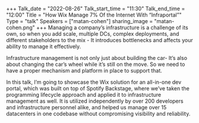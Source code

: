 +++
Talk_date = "2022-08-26"
Talk_start_time = "11:30"
Talk_end_time = "12:00"
Title = "How Wix Manage 7% Of the Internet With “Infraportal”"
Type = "talk"
Speakers = ["matan-cohen"]
sharing_image = "matan-cohen.png"
+++
Managing a company’s infrastructure is a challenge of its own, so when you add scale, multiple DCs, complex deployments, and different stakeholders to the mix - It introduces bottlenecks and affects your ability to manage it effectively.

Infrastructure management is not only just about building the car- It’s also about changing the car’s wheel while it’s still on the move. So we need to have a proper mechanism and platform in place to support that.

In this talk, I’m going to showcase the Wix solution for an all-in-one dev portal, which was built on top of Spotify Backstage, where we’ve taken the programming lifecycle approach and applied it to infrastructure management as well.
It is utilized independently by over 200 developers and infrastructure personnel alike, and helped us manage over 15 datacenters in one codebase without compromising visibility and reliability.
